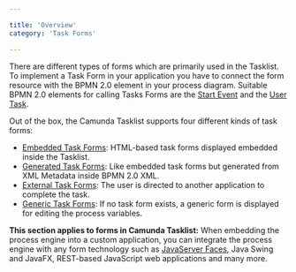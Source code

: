 ```yaml
---

title: 'Overview'
category: 'Task Forms'

---
```


There are different types of forms which are primarily used in the Tasklist. To implement a Task
Form in your application you have to connect the form resource with the BPMN 2.0 element in your
process diagram. Suitable BPMN 2.0 elements for calling Tasks Forms are the [Start
Event](ref:/api-references/bpmn20/#events-start-events) and the [User
Task](ref:/api-references/bpmn20/#tasks-user-task).

Out of the box, the Camunda Tasklist supports four different kinds of task forms:

* [Embedded Task Forms](ref:#task-forms-embedded-task-forms): HTML-based task forms displayed
  embedded inside the Tasklist.
* [Generated Task Forms](ref:#task-forms-generated-task-forms): Like embedded task forms but
  generated from XML Metadata inside BPMN 2.0 XML.
* [External Task Forms](ref:#task-forms-external-task-forms): The user is directed to another
  application to complete the task.
* [Generic Task Forms](ref:#task-forms-generic-task-forms): If no task form exists, a generic form
  is displayed for editing the process variables.

<div class="alert alert-info" role="alert">
  <strong>This section applies to forms in Camunda Tasklist:</strong> When embedding the process
  engine into a custom application, you can integrate the process engine with any form technology such
  as <a href="ref:/real-life/how-to/#user-interface-jsf-task-forms">JavaServer Faces</a>, Java Swing
  and JavaFX, REST-based JavaScript web applications and many more.
</div>

